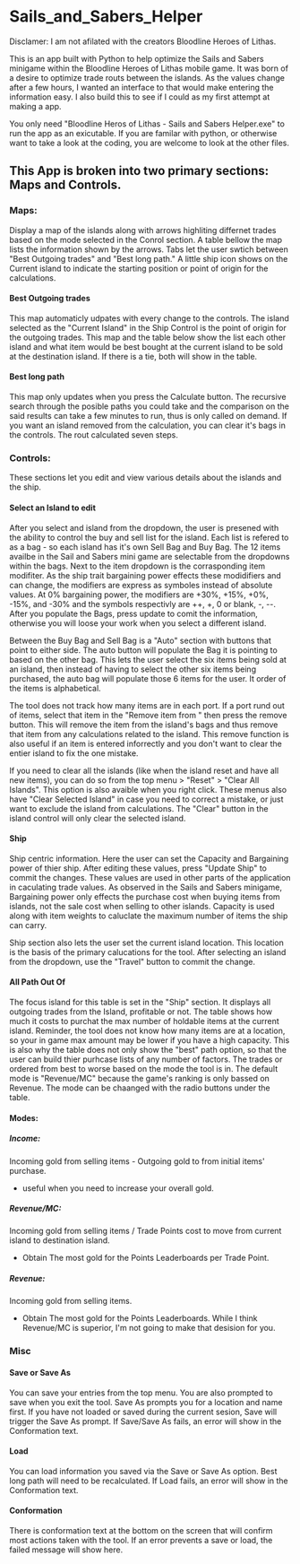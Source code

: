 # Sails_and_Sabers_Helper
Disclamer: I am not afilated with the creators Bloodline Heroes of Lithas. 

This is an app built with Python to help optimize the Sails and Sabers minigame within the Bloodline Heroes of Lithas mobile game. It was born of a desire to optimize trade routs between the islands. As the values change after a few hours, I wanted an interface to that would make entering the information easy. I also build this to see if I could as my first attempt at making a app.

You only need "Bloodline Heros of Lithas - Sails and Sabers Helper.exe" to run the app as an exicutable. If you are familar with python, or otherwise want to take a look at the coding, you are welcome to look at the other files. 

## This App is broken into two primary sections: Maps and Controls. 

### Maps:
Display a map of the islands along with arrows highliting differnet trades based on the mode selected in the Conrol section. A table bellow the map lists the information shown by the arrows. Tabs let the user swtich between "Best Outgoing trades" and "Best long path." A little ship icon shows on the Current island to indicate the starting position or point of origin for the calculations. 

#### Best Outgoing trades
This map automaticly udpates with every change to the controls.
The island selected as the "Current Island" in the Ship Control is the point of origin for the outgoing trades. This map and the table below show the list each other island and what item would be best bought at the current island to be sold at the destination island. If there is a tie, both will show in the table. 

#### Best long path
This map only updates when you press the Calculate button. The recursive search through the posible paths you could take and the comparison on the said results can take a few minutes to run, thus is only called on demand. If you want an island removed from the calculation, you can clear it's bags in the controls. The rout calculated seven steps. 

### Controls: 
These sections let you edit and view various details about the islands and the ship. 

#### Select an Island to edit
After you select and island from the dropdown, the user is presened with the ability to control the buy and sell list for the island. Each list is refered to as a bag - so each island has it's own Sell Bag and Buy Bag. The 12 items availbe in the Sail and Sabers mini game are selectable from the dropdowns within the bags. Next to the item dropdown is the corrasponding item modifiter. As the ship trait bargaining power effects these modidifiers and can change, the modifiers are express as symboles instead of absolute values. At 0% bargaining power, the modifiers are +30%, +15%, +0%, -15%, and -30% and the symbols respectivly are ++, +, 0 or blank, -, --. After you populate the Bags, press update to comit the information, otherwise you will loose your work when you select a different island.

Between the Buy Bag and Sell Bag is a "Auto" section with buttons that point to either side. The auto button will populate the Bag it is pointing to based on the other bag. This lets the user select the six items being sold at an island, then instead of having to select the other six items being purchased, the auto bag will populate those 6 items for the user. It order of the items is alphabetical. 

The tool does not track how many items are in each port. If a port rund out of items, select that item in the "Remove item from <selected island>" then press the remove button. This will remove the item from the island's bags and thus remove that item from any calculations related to the island. This remove function is also useful if an item is entered inforrectly and you don't want to clear the entier island to fix the one mistake. 

If you need to clear all the islands (like when the island reset and have all new items), you can do so from the top menu > "Reset" > "Clear All Islands". This option is also avaible when you right click. These menus also have "Clear Selected Island" in case you need to correct a mistake, or just want to exclude the island from calculations. The "Clear" button in the island control will only clear the selected island. 

#### Ship
Ship centric information. Here the user can set the Capacity and Bargaining power of thier ship. After editing these values, press "Update Ship" to commit the changes. These values are used in other parts of the application in caculating trade values. As observed in the Sails and Sabers minigame, Bargaining power only effects the purchase cost when buying items from islands, not the sale cost when selling to other islands. Capacity is used along with item weights to caluclate the maximum number of items the ship can carry. 

Ship section also lets the user set the current island location. This location is the basis of the primary calucations for the tool. After selecting an island from the dropdown, use the "Travel" button to commit the change. 

#### All Path Out Of <Current Island>
The focus island for this table is set in the "Ship" section. It displays all outgoing trades from the Island, profitable or not. The table shows how much it costs to purchat the max number of holdable items at the current island. Reminder, the tool does not know how many items are at a location, so your in game max amount may be lower if you have a high capacity. This is also why the table does not only show the "best" path option, so that the user can build thier purhcase lists of any number of factors. The trades or ordered from best to worse based on the mode the tool is in. The default mode is "Revenue/MC" because the game's ranking is only bassed on Revenue. The mode can be chaanged with the radio buttons under the table. 

#### Modes: 
##### Income: 
Incoming gold from selling items - Outgoing gold to from initial items' purchase.
- useful when you need to increase your overall gold.
##### Revenue/MC: 
Incoming gold from selling items / Trade Points cost to move from current island to destination island. 
- Obtain The most gold for the Points Leaderboards per Trade Point. 
##### Revenue: 
Incoming gold from selling items.
- Obtain The most gold for the Points Leaderboards. While I think Revenue/MC is superior, I'm not going to make that desision for you. 

### Misc
#### Save or Save As
You can save your entries from the top menu. You are also prompted to save when you exit the tool. Save As prompts you for a location and name first. If you have not loaded or saved during the current sesion, Save will trigger the Save As prompt. If Save/Save As fails, an error will show in the Conformation text.

#### Load
You can load information you saved via the Save or Save As option. Best long path will need to be recalculated.  If Load fails, an error will show in the Conformation text.

#### Conformation
There is conformation text at the bottom on the screen that will confirm most actions taken with the tool. If an error prevents a save or load, the failed message will show here.  